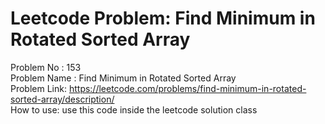 # Leetcode Problem: Find Minimum in Rotated Sorted Array
Problem No : 153<br/>
Problem Name : Find Minimum in Rotated Sorted Array<br/>
Problem Link: https://leetcode.com/problems/find-minimum-in-rotated-sorted-array/description/<br/>
How to use: use this code inside the leetcode solution class
